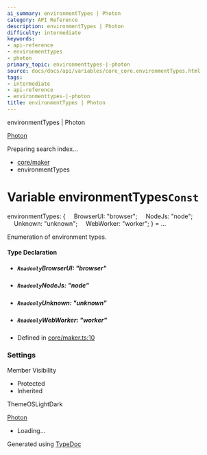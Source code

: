 ```yaml
---
ai_summary: environmentTypes | Photon
category: API Reference
description: environmentTypes | Photon
difficulty: intermediate
keywords:
- api-reference
- environmenttypes
- photon
primary_topic: environmenttypes-|-photon
source: docs/docs/api/variables/core_core.environmentTypes.html
tags:
- intermediate
- api-reference
- environmenttypes-|-photon
title: environmentTypes | Photon
---
```

environmentTypes | Photon

[Photon](../index.md)




Preparing search index...

* [core/maker](../modules/core_core.md)
* environmentTypes

# Variable environmentTypes`Const`

environmentTypes: {
    BrowserUI: "browser";
    NodeJs: "node";
    Unknown: "unknown";
    WebWorker: "worker";
} = ...

Enumeration of environment types.

#### Type Declaration

* ##### `Readonly`BrowserUI: "browser"
* ##### `Readonly`NodeJs: "node"
* ##### `Readonly`Unknown: "unknown"
* ##### `Readonly`WebWorker: "worker"

* Defined in [core/maker.ts:10](https://github.com/mwhite454/photon/blob/main/packages/photon/src/core/maker.ts#L10)

### Settings

Member Visibility

* Protected
* Inherited

ThemeOSLightDark

[Photon](../index.md)

* Loading...

Generated using [TypeDoc](https://typedoc.org/)
